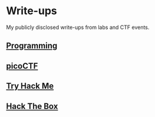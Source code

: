 # Write-ups
My publicly disclosed write-ups from labs and CTF events.

## [Programming](https://github.com/hermh4cks/Write-ups/tree/main/Programing-Examples)

## [picoCTF](https://github.com/hermh4cks/Write-ups/tree/main/picoCTF)

## [Try Hack Me](https://github.com/hermh4cks/Write-ups/tree/main/TryHackMe)

## [Hack The Box](https://github.com/hermh4cks/Write-ups/tree/main/Hack-The-Box)

